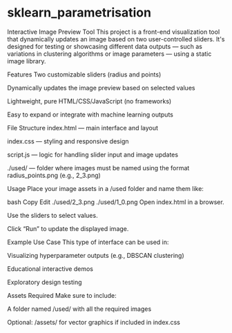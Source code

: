 # sklearn_parametrisation

Interactive Image Preview Tool
This project is a front-end visualization tool that dynamically updates an image based on two user-controlled sliders. It's designed for testing or showcasing different data outputs — such as variations in clustering algorithms or image parameters — using a static image library.

Features
Two customizable sliders (radius and points)

Dynamically updates the image preview based on selected values

Lightweight, pure HTML/CSS/JavaScript (no frameworks)

Easy to expand or integrate with machine learning outputs

File Structure
index.html — main interface and layout

index.css — styling and responsive design

script.js — logic for handling slider input and image updates

./used/ — folder where images must be named using the format radius_points.png (e.g., 2_3.png)

Usage
Place your image assets in a /used folder and name them like:

bash
Copy
Edit
./used/2_3.png
./used/1_0.png
Open index.html in a browser.

Use the sliders to select values.

Click “Run” to update the displayed image.

Example Use Case
This type of interface can be used in:

Visualizing hyperparameter outputs (e.g., DBSCAN clustering)

Educational interactive demos

Exploratory design testing

Assets Required
Make sure to include:

A folder named /used/ with all the required images

Optional: /assets/ for vector graphics if included in index.css
